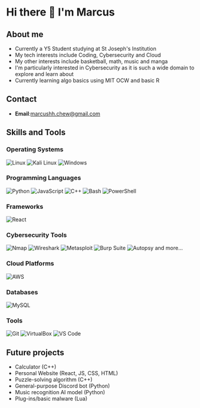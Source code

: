# Hi there 👋 I'm Marcus

## About me
* Currently a Y5 Student studying at St Joseph's Institution
* My tech interests include Coding, Cybersecurity and Cloud
* My other interests include basketball, math, music and manga
* I'm particularly interested in Cybersecurity as it is such a wide domain to explore and learn about
* Currently learning algo basics using MIT OCW and basic R

## Contact
* **Email**:marcushh.chew@gmail.com

## Skills and Tools

### Operating Systems

![Linux](https://img.shields.io/badge/-Linux-FCC624?logo=linux&logoColor=000000)
![Kali Linux](https://img.shields.io/badge/-Kali%20Linux-557C94?logo=kalilinux&logoColor=ffffff)
![Windows](https://img.shields.io/badge/-Windows-0078D6?logo=windows&logoColor=ffffff)

### Programming Languages

![Python](https://img.shields.io/badge/-Python-3776AB?logo=python&logoColor=ffffff)
![JavaScript](https://img.shields.io/badge/-JavaScript-F7DF1E?logo=javascript&logoColor=000000)
![C++](https://img.shields.io/badge/-C++-00599C?logo=c%2B%2B&logoColor=ffffff)
![Bash](https://img.shields.io/badge/-Bash-4EAA25?logo=gnu-bash&logoColor=ffffff)
![PowerShell](https://img.shields.io/badge/-PowerShell-5391FE?logo=powershell&logoColor=ffffff)

### Frameworks
![React](https://img.shields.io/badge/-React-5391FE?logo=react&logoColor=ffffff)

### Cybersecurity Tools

![Nmap](https://img.shields.io/badge/-Nmap-4682B4?logo=nmap&logoColor=ffffff)
![Wireshark](https://img.shields.io/badge/-Wireshark-1679A7?logo=wireshark&logoColor=ffffff)
![Metasploit](https://img.shields.io/badge/-Metasploit-000000?logo=metasploit&logoColor=ffffff)
![Burp Suite](https://img.shields.io/badge/-Burp%20Suite-FF4400?logo=burp-suite&logoColor=ffffff)
![Autopsy](https://img.shields.io/badge/-Autopsy-0096D6?logo=autopsy&logoColor=ffffff)
and more...

### Cloud Platforms

![AWS](https://img.shields.io/badge/-AWS-232F3E?logo=amazon-aws&logoColor=ffffff)

### Databases

![MySQL](https://img.shields.io/badge/-MySQL-4479A1?logo=mysql&logoColor=ffffff)

### Tools

![Git](https://img.shields.io/badge/-Git-F05032?logo=git&logoColor=ffffff)
![VirtualBox](https://img.shields.io/badge/-VirtualBox-183A61?logo=virtualbox&logoColor=ffffff)
![VS Code](https://img.shields.io/badge/-VS%20Code-007ACC?logo=visual-studio-code&logoColor=ffffff)

## Future projects
* Calculator (C++)
* Personal Website (React, JS, CSS, HTML)
* Puzzle-solving algorithm (C++)
* General-purpose Discord bot (Python)
* Music recognition AI model (Python)
* Plug-ins/basic malware (Lua)
